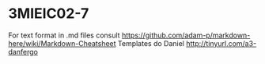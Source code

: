 # 3MIEIC02-7

For text format in .md files consult https://github.com/adam-p/markdown-here/wiki/Markdown-Cheatsheet
Templates do Daniel http://tinyurl.com/a3-danfergo
